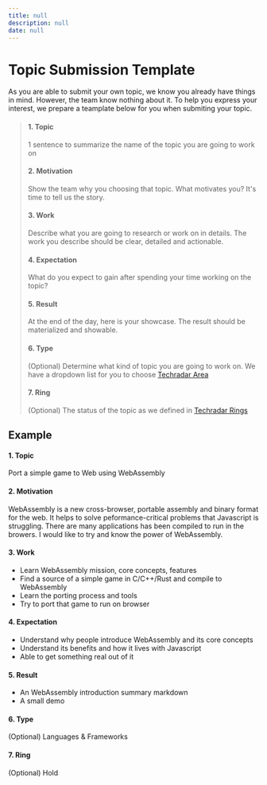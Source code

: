 ```yaml
---
title: null
description: null
date: null
---
```


# Topic Submission Template

As you are able to submit your own topic, we know you already have things in mind. However, the team know nothing about it.
To help you express your interest, we prepare a teamplate below for you when submiting your topic.

> #### 1. Topic
>
> 1 sentence to summarize the name of the topic you are going to work on
>
> #### 2. Motivation
>
> Show the team why you choosing that topic. What motivates you? It's time to tell us the story.
>
> #### 3. Work
>
> Describe what you are going to research or work on in details.
> The work you describe should be clear, detailed and actionable.
>
> #### 4. Expectation
>
> What do you expect to gain after spending your time working on the topic?
>
> #### 5. Result
>
> At the end of the day, here is your showcase. The result should be materialized and showable.
>
> #### 6. Type
>
> (Optional) Determine what kind of topic you are going to work on. We have a dropdown list for you to choose [Techradar Area](https://github.com/dwarvesf/techradar/blob/master/README.md#area)
>
> #### 7. Ring
>
> (Optional) The status of the topic as we defined in [Techradar Rings](https://github.com/dwarvesf/techradar/blob/master/README.md#rings)

## Example

#### 1. Topic

Port a simple game to Web using WebAssembly

#### 2. Motivation

WebAssembly is a new cross-browser, portable assembly and binary format for the web.
It helps to solve peformance-critical problems that Javascript is struggling.
There are many applications has been compiled to run in the browers. I would like to try and know the power of WebAssembly.

#### 3. Work

- Learn WebAssembly mission, core concepts, features
- Find a source of a simple game in C/C++/Rust and compile to WebAssembly
- Learn the porting process and tools
- Try to port that game to run on browser

#### 4. Expectation

- Understand why people introduce WebAssembly and its core concepts
- Understand its benefits and how it lives with Javascript
- Able to get something real out of it

#### 5. Result

- An WebAssembly introduction summary markdown
- A small demo

#### 6. Type

(Optional) Languages & Frameworks

#### 7. Ring

(Optional) Hold


